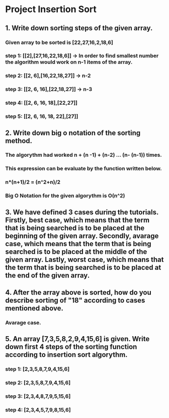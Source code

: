 # Project Insertion Sort
## 1. Write down sorting steps of the given array.
### Given array to be sorted is [22,27,16,2,18,6]
### step 1: [[2],[27,16,22,18,6]] -> In order to find smallest number the algorithm would work on n-1 items of the array.
### step 2: [[2, 6],[16,22,18,27]] -> n-2
### step 3: [[2, 6, 16],[22,18,27]] -> n-3
### step 4: [[2, 6, 16, 18],[22,27]]
### step 5: [[2, 6, 16, 18, 22],[27]]
## 2. Write down big o notation of the sorting method.
### The algorythm had worked n + (n -1) + (n-2) ... (n- (n-1)) times.
### This expression can be evaluate by the function written below.
### n*(n+1)/2 = (n^2+n)/2
### Big O Notation for the given algorythm is O(n^2)
## 3. We have defined 3 cases during the tutorials. Firstly, best case, which means that the term that is being searched is to be placed at the beginning of the given array. Secondly, avarage case, which means that the term that is being searched is to be placed at the middle of the given array. Lastly, worst case, which means that the term that is being searched is to be placed at the end of the given array.
## 4. After the array above is sorted, how do you describe sorting of "18" according to cases mentioned above.
### Avarage case.
## 5. An array [7,3,5,8,2,9,4,15,6]  is given. Write down first 4 steps of the sorting function according to insertion sort algorythm.
### step 1: [2,3,5,8,7,9,4,15,6]
### step 2: [2,3,5,8,7,9,4,15,6]
### step 3: [2,3,4,8,7,9,5,15,6]
### step 4: [2,3,4,5,7,9,8,15,6]



